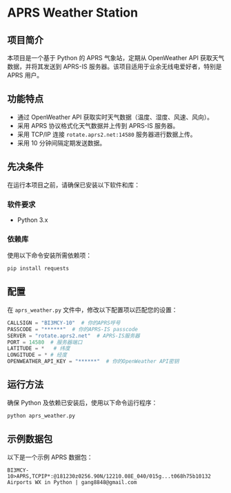 # APRS Weather Station

## 项目简介
本项目是一个基于 Python 的 APRS 气象站，定期从 OpenWeather API 获取天气数据，并将其发送到 APRS-IS 服务器。该项目适用于业余无线电爱好者，特别是 APRS 用户。

## 功能特点
- 通过 OpenWeather API 获取实时天气数据（温度、湿度、风速、风向）。
- 采用 APRS 协议格式化天气数据并上传到 APRS-IS 服务器。
- 采用 TCP/IP 连接 `rotate.aprs2.net:14580` 服务器进行数据上传。
- 采用 10 分钟间隔定期发送数据。

## 先决条件
在运行本项目之前，请确保已安装以下软件和库：

### 软件要求
- Python 3.x

### 依赖库
使用以下命令安装所需依赖项：
```sh
pip install requests
```

## 配置
在 `aprs_weather.py` 文件中，修改以下配置项以匹配您的设置：

```python
CALLSIGN = "BI3MCY-10"  # 你的APRS呼号
PASSCODE = "******"  # 你的APRS-IS passcode
SERVER = "rotate.aprs2.net"  # APRS-IS服务器
PORT = 14580  # 服务器端口
LATITUDE = *   # 纬度
LONGITUDE = * # 经度
OPENWEATHER_API_KEY = "******"  # 你的OpenWeather API密钥
```

## 运行方法
确保 Python 及依赖已安装后，使用以下命令运行程序：
```sh
python aprs_weather.py
```

## 示例数据包
以下是一个示例 APRS 数据包：
```
BI3MCY-10>APRS,TCPIP*:@181230z0256.90N/12210.08E_040/015g...t068h75b10132 Airports WX in Python | gang8848@gmail.com
```



